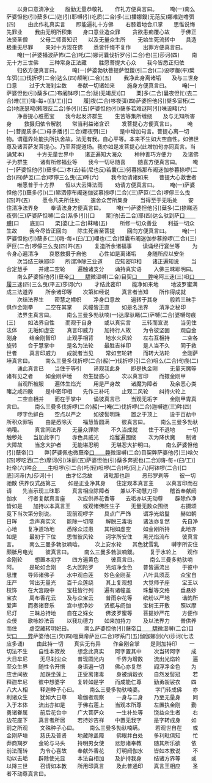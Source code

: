 <!-- { "loadSidebar": true } -->
　　以身口意清净业　　殷勤无量恭敬礼
　　作礼方便真言曰。
　　唵(一)南么萨婆怛他(引)蘖多(二)迦(引)耶嚩(引)吃质(二合)多(三)播娜鑁(无范反)娜难迦噜弭(四)
　　由此作礼真实言　　即能遍礼十方佛
　　右膝着地合爪掌　　思惟说悔先罪业
　　我由无明所积集　　身口意业造众罪
　　贪欲恚痴覆心故　　于佛正法贤圣僧
　　父母二师善知识　　以及无量众生所
　　无始生死流转中　　具造极重无尽罪
　　亲对十方现在佛　　悉皆忏悔不复作
　　出罪方便真言曰。
　　唵(一)萨婆播波萨怖(二合)吒(二)娜诃曩伐折罗(引二合)也(三)莎诃(四)
　　南无十方三世佛　　三种常身正法藏
　　胜愿菩提大心众　　我今皆悉正归依
　　归依方便真言曰。
　　唵(一)萨婆勃驮菩提萨怛鑁(引二合)(二)设啰赧(平)檗车弭(三)伐折啰(二合)达么(四)颉唎(二合)(五)
　　我净此身离诸垢　　及与三世身口意
　　过于大海刹尘数　　奉献一切诸如来
　　施身方便真言曰。
　　唵(一)萨婆怛他(引)蘖多(二)布阇钵啰(二合)跋(无竭反)[口　　栗]多(二合)曩夜怛忙(去二合)难(三)[嗨-每+(臼/工)][口　　履]夜(二合)哆夜弭(四)萨婆怛他(引)檗多室柘(二合)地底瑟咤(敕限反二合)多(引)(五)萨婆怛他(引)蘖多若难谜阿(引)味设睹(六)
　　净菩提心胜愿宝　　我今起发济群生
　　生苦等集所缠绕　　及与无知所害身
　　救摄归依令解脱　　常当利益诸含识
　　发菩提心方便真言曰。
　　唵(一)菩提质多(二)母多播(引二合)娜夜弭(三)
　　是中增加句言。菩提心离一切物。谓蕴界处能执所执舍故。法无有我。自心平等。本来不生如大空自性。如佛世尊及诸菩萨发菩提心。乃至菩提道场。我亦如是发菩提心(此增加句亦同真言。当诵梵本)
　　十方无量世界中　　诸正遍知大海众
　　种种善巧方便力　　及诸佛子为群生
　　诸有所修福业等　　我今一切尽随喜
　　随喜方便真言曰。
　　唵(一)萨婆怛他(引)蘖多(二)本(去)若(尼也反)若囊(三)努暮捺那布阇迷伽参暮捺啰(二合)(四)萨叵(二合)啰儜三么曳(五)吽(六)
　　我今劝请诸如来　　菩提大心救世者
　　唯愿普于十方界　　恒以大云降法雨
　　劝请方便真言曰。
　　唵(一)萨婆怛他(引)蘖多(引)(二)睇洒儜布阇迷伽娑慕捺啰(二合)(三)萨叵(二合)啰儜三么曳(四)吽(五)
　　愿令凡夫所住处　　速舍众苦所集身
　　当得至于无垢处　　安住清净法界身
　　奉请法身方便真言曰。
　　唵(一)萨婆怛他(引)蘖多(二)捺睇洒夜弭(三)萨婆萨怛嚩(二合)系多(引)[口　　栗]他(去二合)耶(四)达么驮到萨[口　　體](他以反二合)[口　　底][口　　栗]婆(上二合)靺睹(五)
　　所修一切众善业　　利益一切众生故
　　我今尽皆正回向　　除生死苦至菩提
　　回向方便真言曰。
　　唵(一)萨婆怛他(引)蘖多(二)[嗨-每+(臼/工)]哩也(二合)怛囊布阇迷伽参慕捺啰(二合)(三)萨叵(二合)啰儜三么曳(四)吽(五)
　　复造所余诸福事　　读诵经行宴坐等
　　为令身心遍清净　　哀愍救摄于自他
　　心性如是离诸垢　　身随所应以安坐
　　次当结三昧耶印　　所谓净除三业道
　　应知密印相　　诸正遍知说
　　当合定慧手　　并建二空轮
　　遍触诸支分　　诵持真实语
　　入佛三昧耶明曰。
　　南么萨婆怛他(引)蘖帝[口　　驃](一)微湿嚩(二合)目契[口　　弊](二)唵阿三迷(三)呾[口　　履](二合)三迷(四)三么曳(平五)莎诃(六)
　　才结此密印　　能净如来地
　　地波罗蜜满　　成三法道界
　　所余诸印等　　次第如经说
　　真言者当知　　所作得成就
　　次结法界生　　密慧之幖帜
　　净身口意故　　遍转于其身
　　般若三昧手　　俱作金刚拳
　　二空在其掌　　风幢皆正直
　　如是名法界　　清净之秘印
　　法界生真言曰。
　　南么三曼多勃驮喃(一)达摩驮睹(二)萨嚩(二合)婆嚩句痕(三)
　　如法界自性　　而观于自身
　　或以真实言　　三转而宣说
　　当见住法体　　无垢如虚空
　　真言印威力　　加持行人故
　　为令彼坚固　　观自金刚身
　　结金刚智印　　止观手相背
　　地水火风轮　　左右互相持
　　二空各旋转　　合于慧掌中
　　是名为法轮　　最胜吉祥印
　　是人当不久　　同于救世者
　　真言印威力　　成就者当见
　　常如宝轮转　　而转大法轮
　　金刚萨埵真言曰。
　　南么三曼多伐折啰(二合)赧(一)伐折啰(引二合)咀么(二合)句痕(二)
　　诵此真言已　　当住于等引
　　谛观我此身　　即是执金刚
　　无量天魔等　　诸有见之者
　　如金刚萨埵　　勿生疑惑心
　　次以真言印　　而擐金刚甲
　　当观所被服　　遍体生焰光
　　用是严身故　　诸魔为障者
　　及余恶心类　　睹之咸四散
　　是中密印相　　先作三补吒
　　止观二风轮　　纠持火轮上
　　二空自相并　　而在于掌中
　　诵彼真言已　　当观无垢字
　　金刚甲胄真言曰。
　　南么三曼多伐折啰(二合)赧(一)唵(二)伐折啰(二合)迦嚩遮(三)吽(四)
　　啰字色鲜白　　空点以严之
　　如彼髻明珠　　置之于顶上
　　设于百劫中　　所积众罪垢
　　由是悉除灭　　福慧皆圆满
　　彼真言曰。
　　南么三曼多勃驮喃囕。
　　真言同法界　　无量众罪除
　　不久当成就　　住于不退地
　　一切触秽处　　当加此字门
　　赤色具威光　　焰鬘遍围绕
　　次为降伏魔　　制诸大障故
　　当念大护者　　无能堪忍明
　　无堪忍大护明曰。
　　南么萨婆怛他(引)蘖帝[口　　弊]萨婆佩也微蘖帝[口　　弊](二)微湿嚩(二合)目契弊萨婆他(引三)唅欠(四)啰吃洒(二合)摩诃(引)沬丽(五)萨婆怛他(引)蘖多奔抳也(二合)[嗨-每+(臼/工)]社帝(六)吽[合　　牛](七)呾啰(引二合)吒(轻)呾啰(二合)吒(同上八)阿钵啰(二合)[口　　底]诃谛(九)莎诃(十)
　　由才忆念故　　诸毗那也迦
　　恶形罗刹等　　彼一切驰散
供养仪式品第三
　　如是正业净其身　　住定观本真言主
　　以真言印而召请　　先当示现三昧耶
　　真言相应除障者　　兼以不动慧刀印
　　稽首奉献阏伽水　　行者复献真言座
　　次应供养花香等　　去垢亦以无动尊
　　辟除作净皆如是　　加持以本真言王
　　或观诸佛胜生子　　无量无数众围绕
　　右摄颂竟下当次第分别说。
　　现前观啰字　　具点广严饰
　　谓净光焰鬘　　赫如朝日晖
　　念声真实义　　能除一切障
　　解脱三毒垢　　诸法亦复然
　　先自净心地　　复净道场地
　　悉除众过患　　其相如虚空
　　如金刚所持　　此地亦如是
　　最初于下位　　思惟彼风轮
　　诃字所安住　　黑光焰流布
　　彼真言言。
　　南么三曼多勃驮喃唅。
　　次上安水轮　　其色犹雪乳
　　嚩字所安住　　颇胝月电光
　　彼真言曰。
　　南么三曼多勃驮喃鑁。
　　复于水轮上　　观作金刚轮
　　想置本初字　　四方遍黄色
　　彼真言曰。
　　南么三曼多勃驮喃阿。
　　是轮如金刚　　名大因陀罗
　　光焰净金色　　普皆遍流出
　　于彼中思惟　　导师诸佛子
　　水中观白莲　　妙色金刚茎
　　八叶具须蕊　　众宝自庄严
　　常出无量光　　百千众莲绕
　　其上复观想　　大觉师子座
　　宝王以校饰　　在大宫殿中
　　宝柱皆行列　　遍有诸幢盖
　　珠鬘等交络　　垂悬妙宝衣
　　周布香花云　　及与众宝云
　　普雨杂花等　　缤纷以严地
　　谐韵所爱声　　而奏诸音乐
　　宫中想净妙　　贤瓶与阏伽
　　宝树王开敷　　照以摩尼灯
　　三昧总持地　　自在之婇女
　　佛波罗蜜等　　菩提妙严花
　　方便作众伎　　歌咏妙法音
　　以我功德力　　如来加持力
　　及以法界力　　普供养而住
　　虚空藏转明妃曰。
　　南么萨婆怛他(引)蘖帝[口　　驃](一)微湿嚩(二合)目契[口　　弊](二)萨婆他(三)欠(四)嗢蘖帝萨叵(二合)啰系门(五)伽伽娜剑(六)莎诃(七法应多诵)
　　由此持一切　　真实无有异
　　作金刚合掌　　是则加持印
　　一切法不生　　自性本寂故
　　想念此真实　　阿字置其中
　　次当转阿字　　成大日牟尼
　　无尽刹尘众　　普现圆光内
　　千界为增数　　流出光焰轮
　　遍至众生界　　随性令开悟
　　身语遍一切　　佛心亦复然
　　阎浮净金色　　为应世间故
　　加趺坐莲上　　正受离诸毒
　　身被绡縠衣　　自然发髻冠
　　若释迦牟尼　　彼中想婆字
　　复转如是字　　而成能仁尊
　　勤勇袈裟衣　　四八大人相
　　释迦种子心曰。
　　南么三曼多勃驮喃婆。
　　字门转成佛　　亦利诸众生
　　犹如大日尊　　瑜伽者观察
　　一身与二身　　乃至无量身
　　同入于本体　　流出亦如是
　　于佛右莲上　　当观本所尊
　　左置执金刚　　勤勇诸眷属
　　前后花台中　　广大菩萨众
　　一生补处等　　饶益众生者
　　右边花座下　　真言者所居
　　若持妙吉祥　　中置无我字
　　是字转成身　　如前之所观
　　文殊种子心曰。
　　南么三曼多勃驮喃瞒。
　　若观世自在　　或金刚萨埵
　　慈氏及普贤　　地藏除盖障
　　佛眼并白处　　多利毗俱知
　　忙莽商羯罗　　金轮与马头
　　持明男女使　　忿怒诸奉教
　　随其所乐欲　　依前法而转
　　为令心喜故　　奉献外香花
　　灯明阏伽水　　皆如本教说
　　不动以去垢　　辟除使光显
　　本法自相加　　及护持我身
　　结诸方界等　　或以降三世
　　召请如本教　　所用印真言
　　及此普通印　　真言王相应
　　圣者不动尊真言曰。
